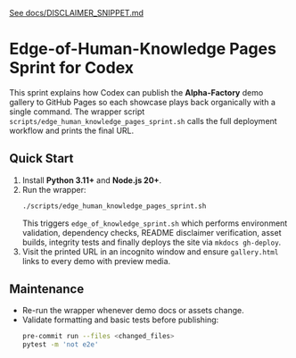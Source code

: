 [See docs/DISCLAIMER_SNIPPET.md](../docs/DISCLAIMER_SNIPPET.md)

# Edge-of-Human-Knowledge Pages Sprint for Codex

This sprint explains how Codex can publish the **Alpha-Factory** demo gallery to GitHub Pages so each showcase plays back organically with a single command. The wrapper script `scripts/edge_human_knowledge_pages_sprint.sh` calls the full deployment workflow and prints the final URL.

## Quick Start
1. Install **Python 3.11+** and **Node.js 20+**.
2. Run the wrapper:
   ```bash
   ./scripts/edge_human_knowledge_pages_sprint.sh
   ```
   This triggers `edge_of_knowledge_sprint.sh` which performs environment validation, dependency checks, README disclaimer verification, asset builds, integrity tests and finally deploys the site via `mkdocs gh-deploy`.
3. Visit the printed URL in an incognito window and ensure `gallery.html` links to every demo with preview media.

## Maintenance
- Re-run the wrapper whenever demo docs or assets change.
- Validate formatting and basic tests before publishing:
  ```bash
  pre-commit run --files <changed_files>
  pytest -m 'not e2e'
  ```
